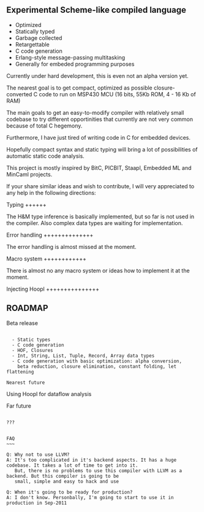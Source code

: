 
Experimental Scheme-like compiled language 
------------------------------------------

  - Optimized
  - Statically typed
  - Garbage collected
  - Retargettable
  - C code generation
  - Erlang-style message-passing multitasking
  - Generally for embeded programming purposes

Currently under hard development, this is even not an alpha version yet.

The nearest goal is to get compact, optimized as possible closure-converted
C code to run on MSP430 MCU (16 bits, 55Kb ROM, 4 - 16 Kb of RAM)

The main goals to get an easy-to-modify compiler with relatively small codebase
to try different opportinities that currently are not very common because of total
C hegemony. 

Furthermore, I have just tired of writing code in C for embedded devices.

Hopefully compact syntax and static typing will bring a lot of possibilities 
of automatic static code analysis.

This project is mostly inspired by BitC, PICBIT, Staapl, Embedded ML and MinCaml
projects.

If your share similar ideas and wish to contribute, I will very appreciated to any help 
in the following directions:

Typing
++++++

The H&M type inference is basically implemented, but so far is not used in the compiler.
Also complex data types are waiting for implementation.

Error handling
++++++++++++++

The error handling is almost missed at the moment.

Macro system
++++++++++++

There is almost no any macro system or ideas how to implement it at the moment.

Injecting Hoopl
+++++++++++++++

ROADMAP
-------

Beta release
~~~~~~~~~~~~

  - Static types
  - C code generation
  - HOF, Closures
  - Int, String, List, Tuple, Record, Array data types
  - C code generation with basic optimization: alpha conversion, 
    beta reduction, closure elimination, constant folding, let flattening

Nearest future
~~~~~~~~~~~~~~

Using Hoopl for dataflow analysis 

Far future
~~~~~~~~~~

???


FAQ
~~~

Q: Why not to use LLVM?
A: It's too complicated in it's backend aspects. It has a huge codebase. It takes a lot of time to get into it.
   But, there is no problems to use this compiler with LLVM as a backend. But this compiler is going to be
   small, simple and easy to hack and use

Q: When it's going to be ready for production?
A: I don't know. Personbally, I'm going to start to use it in production in Sep-2011


